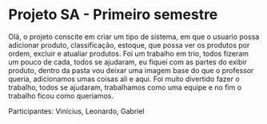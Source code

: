 # Projeto SA - Primeiro semestre

Olá, o projeto conscite em criar um tipo de sistema, em que o usuario possa adicionar produto, classificação, estoque, que possa ver os produtos por ordem, excluir e atualiar produtos.
 Foi um trabalho em trio, todos fizeram um pouco de cada, todos se ajudaram, eu fiquei com as partes do exibir produto, dentro da pasta vou deixar uma imagem base do que o professor queria, adicionamos umas coisas ali e aqui. Foi muito divertido fazer o trabalho, todos se ajudaram, trabalhamos como uma equipe e no fim o trabalho ficou como queriamos.

Participantes: Vinícius, Leonardo, Gabriel
